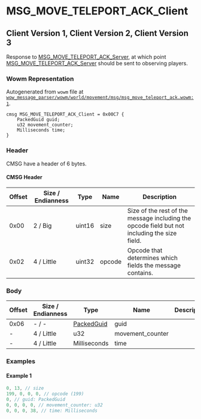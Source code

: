 # MSG_MOVE_TELEPORT_ACK_Client

## Client Version 1, Client Version 2, Client Version 3

Response to [MSG_MOVE_TELEPORT_ACK_Server](./msg_move_teleport_ack_server.md), at which point [MSG_MOVE_TELEPORT_ACK_Server](./msg_move_teleport_ack_server.md) should be sent to observing players.

### Wowm Representation

Autogenerated from `wowm` file at [`wow_message_parser/wowm/world/movement/msg/msg_move_teleport_ack.wowm:1`](https://github.com/gtker/wow_messages/tree/main/wow_message_parser/wowm/world/movement/msg/msg_move_teleport_ack.wowm#L1).
```rust,ignore
cmsg MSG_MOVE_TELEPORT_ACK_Client = 0x00C7 {
    PackedGuid guid;
    u32 movement_counter;
    Milliseconds time;
}
```
### Header

CMSG have a header of 6 bytes.

#### CMSG Header

| Offset | Size / Endianness | Type   | Name   | Description |
| ------ | ----------------- | ------ | ------ | ----------- |
| 0x00   | 2 / Big           | uint16 | size   | Size of the rest of the message including the opcode field but not including the size field.|
| 0x02   | 4 / Little        | uint32 | opcode | Opcode that determines which fields the message contains.|

### Body

| Offset | Size / Endianness | Type | Name | Description | Comment |
| ------ | ----------------- | ---- | ---- | ----------- | ------- |
| 0x06 | - / - | [PackedGuid](../types/packed-guid.md) | guid |  |  |
| - | 4 / Little | u32 | movement_counter |  |  |
| - | 4 / Little | Milliseconds | time |  |  |

### Examples

#### Example 1

```c
0, 13, // size
199, 0, 0, 0, // opcode (199)
0, // guid: PackedGuid
0, 0, 0, 0, // movement_counter: u32
0, 0, 0, 38, // time: Milliseconds
```
